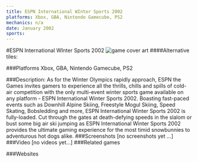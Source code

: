 ```yaml
---
title: ESPN International WInter Sports 2002
platforms: Xbox, GBA, Nintendo Gamecube, PS2
mechanics: n/a
date: January 2002
sports: 
---
```

#ESPN International WInter Sports 2002
![game cover art](//images.igdb.com/igdb/image/upload/t_cover_big/un40f6brenljnqmoiuhl.jpg "Logo Title Text 1")
####Alternative tiles:

###Platforms
Xbox, GBA, Nintendo Gamecube, PS2

###Description:
As for the Winter Olympics rapidly approach, ESPN the Games invites gamers to experience all the thrills, chills and spills of cold-air competition with the only multi-event winter sports game available on any platform - ESPN International Winter Sports 2002. Boasting fast-paced events such as Downhill Alpine Skiing, Freestyle Mogul Skiing, Speed Skating, Bobsledding and more, ESPN International Winter Sports 2002 is fully-loaded. Cut through the gates at death-defying speeds in the slalom or bust some big air ski jumping as ESPN International Winter Sports 2002 provides the ultimate gaming experience for the most timid snowbunnies to adventurous hot dogs alike.
###Screenshots
[no screenshots yet ...]
###Video
[no videos yet...]
###Related games

###Websites

